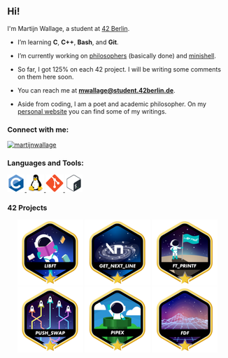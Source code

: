 <h2>Hi!</h2>

I'm Martijn Wallage, a student at <a href="https://42berlin.de">42 Berlin</a>.

- I’m learning **C**, **C++**, **Bash**, and **Git**.
  
- I’m currently working on <a href="https://github.com/MartijnWallage/42_philosophers">philosophers</a> (basically done) and <a href="https://github.com/MartijnWallage/42_minishell">minishell</a>.

- So far, I got 125% on each 42 project. I will be writing some comments on them here soon.

- You can reach me at **mwallage@student.42berlin.de**.

- Aside from coding, I am a poet and academic philosopher. On my <a href="https://www.martijnwallage.nl">personal website</a> you can find some of my writings.

<h3>Connect with me:</h3>
<p>
<a href="https://linkedin.com/in/martijnwallage" target="blank"><img src="https://img.shields.io/badge/LinkedIn-0077B5?style=for-the-badge&logo=linkedin&logoColor=white" alt="martijnwallage" /></a>
</p>

<h3>Languages and Tools:</h3>
<p> <a href="https://www.cprogramming.com/" target="_blank" rel="noreferrer"> <img src="https://raw.githubusercontent.com/devicons/devicon/master/icons/c/c-original.svg" alt="c" width="40" height="40"/> </a>
<a href="https://www.linux.org/" target="_blank" rel="noreferrer"> <img src="https://raw.githubusercontent.com/devicons/devicon/master/icons/linux/linux-original.svg" alt="linux" width="40" height="40"/> </a>
<a href="https://git-scm.com/" target="_blank" rel="noreferrer"> <img src="https://github.com/devicons/devicon/blob/master/icons/git/git-original.svg" alt="git" width="40" height="40"/> </a> 
<a href="https://www.gnu.org/software/bash/" target="_blank" rel="noreferrer"> <img src="https://github.com/devicons/devicon/blob/master/icons/bash/bash-original.svg" alt="bash" width="40" height="40"/> </a> </p>

<h3>42 Projects</h3>

<div align="center">

<a href="https://github.com/MartijnWallage/42_libft">![42 Badge](libftm.png)</a>
<a href="https://github.com/MartijnWallage/42_get_next_line">![42 Badge](get_next_linem.png)</a>
<a href="https://github.com/MartijnWallage/42_printf">![42 Badge](ft_printfm.png)</a>
<a href="https://github.com/MartijnWallage/42_push_swap">![42 Badge](push_swapm.png)</a>
<a href="https://github.com/MartijnWallage/42_pipex">![42 Badge](pipexm.png)</a>
<a href="https://github.com/MartijnWallage/42_FdF">![42 Badge](fdfm.png)</a>

</div>
